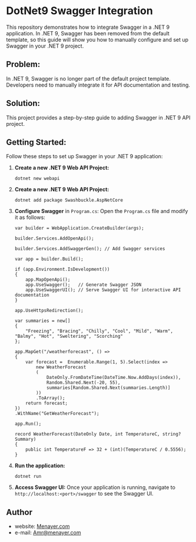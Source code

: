 # DotNet9 Swagger Integration

This repository demonstrates how to integrate Swagger in a .NET 9 application. In .NET 9, Swagger has been removed from the default template, so this guide will show you how to manually configure and set up Swagger in your .NET 9 project.

## Problem:

In .NET 9, Swagger is no longer part of the default project template. Developers need to manually integrate it for API documentation and testing.

## Solution:

This project provides a step-by-step guide to adding Swagger in .NET 9 API project.

## Getting Started:

Follow these steps to set up Swagger in your .NET 9 application:

1. **Create a new .NET 9 Web API Project:**

   ```
   dotnet new webapi
   ```

2. **Create a new .NET 9 Web API Project:**
   ```
   dotnet add package Swashbuckle.AspNetCore
   ```
3. **Configure Swagger** in `Program.cs`: Open the `Program.cs` file and modify it as follows:

   ```
   var builder = WebApplication.CreateBuilder(args);

   builder.Services.AddOpenApi();

   builder.Services.AddSwaggerGen(); // Add Swagger services

   var app = builder.Build();

   if (app.Environment.IsDevelopment())
   {
       app.MapOpenApi();
       app.UseSwagger();   // Generate Swagger JSON
       app.UseSwaggerUI(); // Serve Swagger UI for interactive API documentation
   }

   app.UseHttpsRedirection();

   var summaries = new[]
   {
       "Freezing", "Bracing", "Chilly", "Cool", "Mild", "Warm", "Balmy", "Hot", "Sweltering", "Scorching"
   };

   app.MapGet("/weatherforecast", () =>
   {
       var forecast =  Enumerable.Range(1, 5).Select(index =>
           new WeatherForecast
           (
               DateOnly.FromDateTime(DateTime.Now.AddDays(index)),
               Random.Shared.Next(-20, 55),
               summaries[Random.Shared.Next(summaries.Length)]
           ))
           .ToArray();
       return forecast;
   })
   .WithName("GetWeatherForecast");

   app.Run();

   record WeatherForecast(DateOnly Date, int TemperatureC, string? Summary)
   {
       public int TemperatureF => 32 + (int)(TemperatureC / 0.5556);
   }
   ```

4. **Run the application:**
   ```
   dotnet run
   ```
5. **Access Swagger UI:** Once your application is running, navigate to `http://localhost:<port>/swagger` to see the Swagger UI.

## Author

- website: [Menayer.com](https://www.menayer.com)
- e-mail: <Amr@menayer.com>
